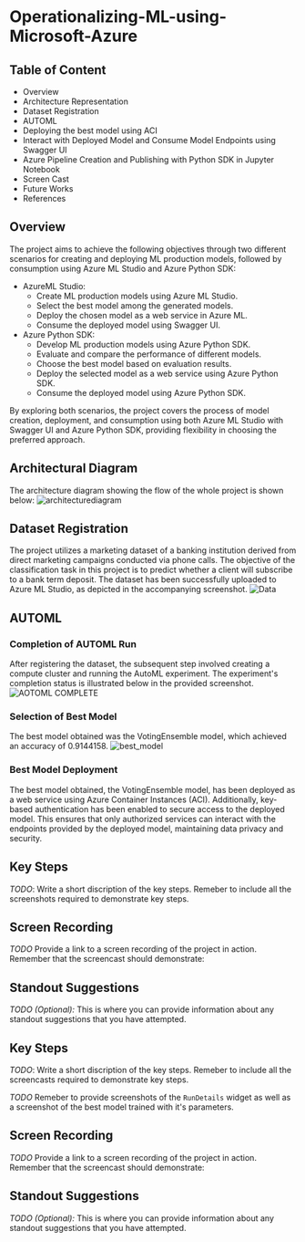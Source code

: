 # Operationalizing-ML-using-Microsoft-Azure
## Table of Content
- Overview
- Architecture Representation
- Dataset Registration
- AUTOML
- Deploying the best model using ACI
- Interact with Deployed Model and Consume Model Endpoints using Swagger UI
- Azure Pipeline Creation and Publishing with Python SDK in Jupyter Notebook
- Screen Cast
- Future Works
- References

## Overview
The project aims to achieve the following objectives through two different scenarios for creating and deploying ML production models, followed by consumption using Azure ML Studio and Azure Python SDK:
- AzureML Studio:
  - Create ML production models using Azure ML Studio.
  - Select the best model among the generated models.
  - Deploy the chosen model as a web service in Azure ML.
  - Consume the deployed model using Swagger UI.
- Azure Python SDK:
  - Develop ML production models using Azure Python SDK.
  - Evaluate and compare the performance of different models.
  - Choose the best model based on evaluation results.
  - Deploy the selected model as a web service using Azure Python SDK.
  - Consume the deployed model using Azure Python SDK.

By exploring both scenarios, the project covers the process of model creation, deployment, and consumption using both Azure ML Studio with Swagger UI and Azure Python SDK, providing flexibility in choosing the preferred approach.

## Architectural Diagram
The  architecture diagram showing the flow of the whole project is shown below:
![architecturediagram](https://github.com/raohashim/Udacity_ML_With_Azure_NanoDegree_Projects/assets/50891264/257e4aa3-55fb-4cff-8426-af0d1f9b039e)

## Dataset Registration
The project utilizes a marketing dataset of a banking institution derived from direct marketing campaigns conducted via phone calls. The objective of the classification task in this project is to predict whether a client will subscribe to a bank term deposit. The dataset has been successfully uploaded to Azure ML Studio, as depicted in the accompanying screenshot. 
![Data](https://github.com/raohashim/Udacity_ML_With_Azure_NanoDegree_Projects/assets/50891264/bddded58-dfda-446f-aeab-666907ad6d86)

## AUTOML
### Completion of AUTOML Run
After registering the dataset, the subsequent step involved creating a compute cluster and running the AutoML experiment. The experiment's completion status is illustrated below in the provided screenshot.
![AOTOML COMPLETE](https://github.com/raohashim/Udacity_ML_With_Azure_NanoDegree_Projects/assets/50891264/83ff5922-074d-48c1-8a64-07ecf6724051)
### Selection of Best Model
The best model obtained was the VotingEnsemble model, which achieved an accuracy of 0.9144158.
![best_model](https://github.com/raohashim/Udacity_ML_With_Azure_NanoDegree_Projects/assets/50891264/c168b5d8-d7f9-4752-8ce7-bfb4d1ce3050)
### Best Model Deployment
The best model obtained, the VotingEnsemble model, has been deployed as a web service using Azure Container Instances (ACI). Additionally, key-based authentication has been enabled to secure access to the deployed model. This ensures that only authorized services can interact with the endpoints provided by the deployed model, maintaining data privacy and security.


## Key Steps
*TODO*: Write a short discription of the key steps. Remeber to include all the screenshots required to demonstrate key steps. 

## Screen Recording
*TODO* Provide a link to a screen recording of the project in action. Remember that the screencast should demonstrate:

## Standout Suggestions
*TODO (Optional):* This is where you can provide information about any standout suggestions that you have attempted.


## Key Steps
*TODO*: Write a short discription of the key steps. Remeber to include all the screencasts required to demonstrate key steps. 

*TODO* Remeber to provide screenshots of the `RunDetails` widget as well as a screenshot of the best model trained with it's parameters.

## Screen Recording
*TODO* Provide a link to a screen recording of the project in action. Remember that the screencast should demonstrate:

## Standout Suggestions
*TODO (Optional):* This is where you can provide information about any standout suggestions that you have attempted.
